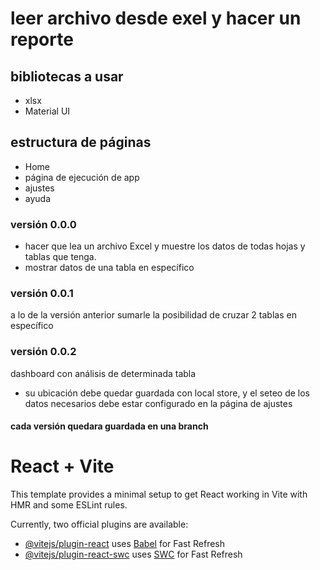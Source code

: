 # leer archivo desde exel y hacer un reporte

## bibliotecas a usar
- xlsx
- Material UI

## estructura de páginas
- Home 
- página de ejecución de app
- ajustes
- ayuda 

### versión 0.0.0
- hacer que lea un archivo Excel y muestre los datos de todas hojas y tablas que tenga.
- mostrar datos de una tabla en específico 

### versión 0.0.1
a lo de la versión anterior sumarle la posibilidad de cruzar 2 tablas en específico 

### versión 0.0.2
dashboard con análisis de determinada tabla 
- su ubicación debe quedar guardada con local store, y el seteo de los datos necesarios debe estar configurado en la página de ajustes


#### cada versión quedara guardada en una branch 

# React + Vite

This template provides a minimal setup to get React working in Vite with HMR and some ESLint rules.

Currently, two official plugins are available:

- [@vitejs/plugin-react](https://github.com/vitejs/vite-plugin-react/blob/main/packages/plugin-react/README.md) uses [Babel](https://babeljs.io/) for Fast Refresh
- [@vitejs/plugin-react-swc](https://github.com/vitejs/vite-plugin-react-swc) uses [SWC](https://swc.rs/) for Fast Refresh

